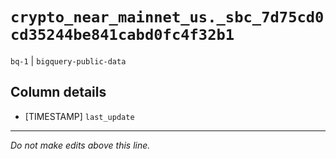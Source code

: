 # `crypto_near_mainnet_us._sbc_7d75cd0cd35244be841cabd0fc4f32b1`
`bq-1` | `bigquery-public-data`

## Column details
* [TIMESTAMP] `last_update`

-------------------------------------------------------------------------------
*Do not make edits above this line.*
